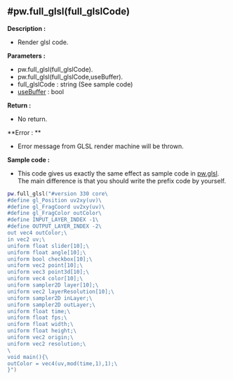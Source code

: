 #pw.full_glsl(full_glslCode)
---

**Description :**

- Render glsl code. 

**Parameters :**

- pw.full_glsl(full_glslCode).
- pw.full_glsl(full_glslCode,useBuffer).
- full_glslCode : string (See sample code)
- [useBuffer](RunGLSL.md) : bool

**Return :**
- No return. 

**Error : **
- Error message from GLSL render machine will be thrown. 

**Sample code :**
- This code gives us exactly the same effect as sample code in [pw.glsl](glsl.md). The main difference is that you should write the prefix code by yourself. 
```lua:full_glsl.lua
pw.full_glsl("#version 330 core\
#define gl_Position uv2xy(uv)\
#define gl_FragCoord uv2xy(uv)\
#define gl_FragColor outColor\
#define INPUT_LAYER_INDEX -1\
#define OUTPUT_LAYER_INDEX -2\
out vec4 outColor;\
in vec2 uv;\
uniform float slider[10];\
uniform float angle[10];\
uniform bool checkbox[10];\
uniform vec2 point[10];\
uniform vec3 point3d[10];\
uniform vec4 color[10];\
uniform sampler2D layer[10];\
uniform vec2 layerResolution[10];\
uniform sampler2D inLayer;\
uniform sampler2D outLayer;\
uniform float time;\
uniform float fps;\
uniform float width;\
uniform float height;\
uniform vec2 origin;\
uniform vec2 resolution;\
\
void main(){\
outColor = vec4(uv,mod(time,1),1);\
}")
``` 

